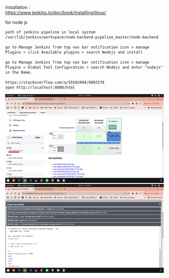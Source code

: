 installation :          
https://www.jenkins.io/doc/book/installing/linux/           


for node js 
```
path of jenkins pipeline in local system 
/var/lib/jenkins/workspace/node-backend-pipeline_master/node-backend

go to Manage Jenkins from top nav bar notification icon > manage Plugins > click Available plugins > search Nodejs and install

go to Manage Jenkins from top nav bar notification icon > manage Plugins > Global Tool Configuration > search Nodejs and enter "nodejs"  in the Name.

https://stackoverflow.com/a/55582094/9802578
open http://localhost:8000/html
```

![Alt text](<Screenshot from 2024-01-14 03-19-05.png>)              
![Alt text](<Screenshot from 2024-01-14 03-19-17.png>)